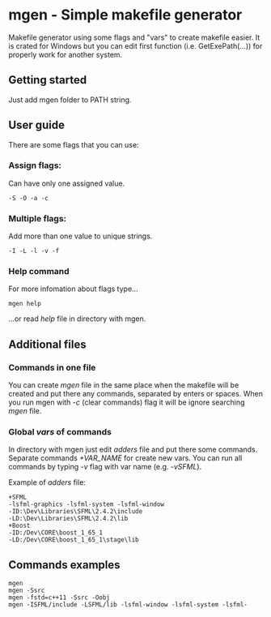 # mgen - Simple makefile generator

Makefile generator using some flags and "vars" to create makefile easier.
It is crated for Windows but you can edit first function (i.e. GetExePath(...)) for properly work for another system.

## Getting started

Just add mgen folder to PATH string.

## User guide

There are some flags that you can use:

### Assign flags:

Can have only one assigned value.
```
-S -O -a -c
```

### Multiple flags:

Add more than one value to unique strings.
```
-I -L -l -v -f
```

### Help command

For more infomation about flags type...
```
mgen help
```
...or read _help_ file in directory with mgen.

## Additional files

### Commands in one file

You can create _mgen_ file in the same place when the makefile will be created and put there any commands, separated by enters or spaces. When you run mgen with *-c* (clear commands) flag it will be ignore searching _mgen_ file.

### Global _vars_ of commands

In directory with mgen just edit _adders_ file and put there some commands.
Separate commands *+VAR_NAME* for create new vars.
You can run all commands by typing *-v* flag with var name (e.g. *-vSFML*).

Example of _adders_ file:
```
+SFML
-lsfml-graphics -lsfml-system -lsfml-window
-ID:\Dev\Libraries\SFML\2.4.2\include
-LD:\Dev\Libraries\SFML\2.4.2\lib
+Boost
-ID:/Dev\CORE\boost_1_65_1
-LD:/Dev\CORE\boost_1_65_1\stage\lib
```

## Commands examples

```
mgen
mgen -Ssrc
mgen -fstd=c++11 -Ssrc -Oobj
mgen -ISFML/include -LSFML/lib -lsfml-window -lsfml-system -lsfml-
```
